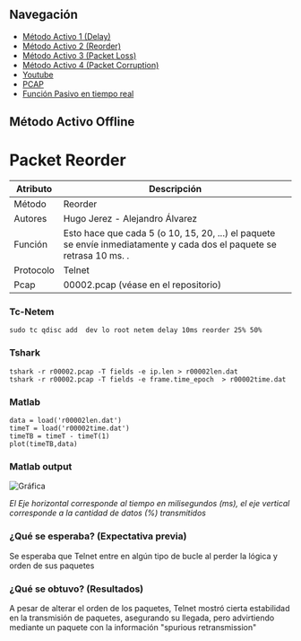 ## Navegación

- [Método Activo 1 (Delay)](https://github.com/hugojerez/telnet-client-server/blob/master/tarea4/delay.md)
- [Método Activo 2 (Reorder)](https://github.com/hugojerez/telnet-client-server/blob/master/tarea4/reorder.md)
- [Método Activo 3 (Packet Loss)](https://github.com/hugojerez/telnet-client-server/blob/master/tarea4/packetloss.md)
- [Método Activo 4 (Packet Corruption)](https://github.com/hugojerez/telnet-client-server/blob/master/tarea4/corruption.md)
- [Youtube](https://github.com/hugojerez/telnet-client-server/blob/master/tarea4/youtube.md)
- [PCAP](https://github.com/hugojerez/telnet-client-server/blob/master/tarea4/pcap/)
- [Función Pasivo en tiempo real](https://github.com/hugojerez/telnet-client-server/blob/master/tarea4/pcap/function.md)


## Método Activo Offline
# Packet Reorder

|Atributo|Descripción|
|--|--|
|Método|Reorder|
|Autores|Hugo Jerez - Alejandro Álvarez |
|Función|Esto hace que cada 5 (o 10, 15, 20, ...) el paquete se envíe inmediatamente y cada dos el paquete se retrasa 10 ms. .|
|Protocolo|Telnet|
|Pcap|00002.pcap (véase en el repositorio)|


### Tc-Netem

    sudo tc qdisc add  dev lo root netem delay 10ms reorder 25% 50%

### Tshark 

    tshark -r r00002.pcap -T fields -e ip.len > r00002len.dat
    tshark -r r00002.pcap -T fields -e frame.time_epoch  > r00002time.dat

### Matlab


    data = load('r00002len.dat') 
    timeT = load('r00002time.dat')
    timeTB = timeT - timeT(1)
    plot(timeTB,data)

### Matlab output

![Gráfica](https://i.imgur.com/LYYPRaA.jpg)


_El Eje horizontal corresponde al tiempo en milisegundos (ms), el eje vertical corresponde a la cantidad de datos (%) transmitidos_

### ¿Qué se esperaba? (Expectativa previa)

Se esperaba que Telnet entre en algún tipo de bucle al perder la lógica y orden de sus paquetes

### ¿Qué se obtuvo?  (Resultados)

A pesar de alterar el orden de los paquetes, Telnet mostró cierta estabilidad en la transmisión de paquetes, asegurando su llegada, pero advirtiendo mediante un paquete con la información "spurious retransmission"